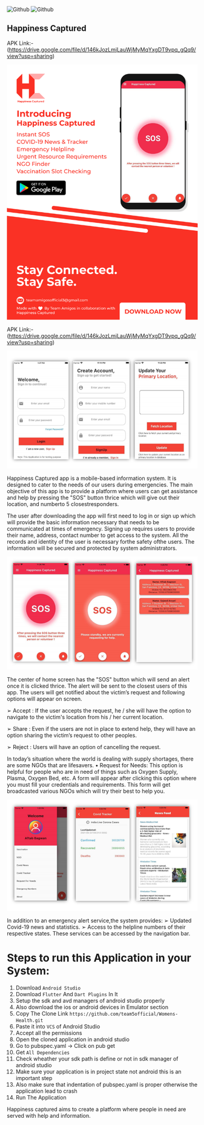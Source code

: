 ![Github](https://img.shields.io/badge/Language-Dart-blue?logo=Dart)
![Github](https://img.shields.io/badge/Language-Ruby-red?logo=Ruby)

## Happiness Captured
APK Link:- (https://drive.google.com/file/d/146kJozLmjLauWjMyMqYxgDT9vpq_gQq9/view?usp=sharing)

![alt text](https://github.com/AftabBagwan/Happiness-Captured/blob/master/readme-images/hc_poster.PNG?raw=true)

APK Link:- (https://drive.google.com/file/d/146kJozLmjLauWjMyMqYxgDT9vpq_gQq9/view?usp=sharing)

![](https://github.com/AftabBagwan/Happiness-Captured/blob/master/readme-images/ss1.png?raw=true)

Happiness Captured app is a mobile-based information system. It is designed to cater
to the needs of our users during emergencies. The main objective of this app is to
provide a platform where users can get assistance and help by pressing the "SOS" 
button thrice which will give out their location, and numberto 5 closestresponders.


The user after downloading the app will first need to log in or sign up which will 
provide the basic information necessary that needs to be communicated at times 
of emergency. Signing up requires users to provide their name, address, contact
number to get access to the system. All the records and identity of the user is
necessary forthe safety ofthe users. The information will be secured and protected 
by system administrators.

![](https://github.com/AftabBagwan/Happiness-Captured/blob/master/readme-images/ss2.png?raw=true)

The center of home screen has the "SOS" button which will send an alert once it 
is clicked thrice. The alert will be sent to the closest users of this app. The users 
will get notified about the victim’s request and following options will appear on 
screen.

➢ Accept : If the user accepts the request, he / she will have the option to 
navigate to the victim's location from his / her current location.

➢ Share : Even if the users are not in place to extend help, they will have an 
option sharing the victim’s request to other peoples.

➢ Reject : Users will have an option of cancelling the request.

In today’s situation where the world is dealing with supply shortages, there are some
NGOs that are lifesavers.
• Request for Needs: This option is helpful for people who are in need of things such 
as Oxygen Supply, Plasma, Oxygen Bed, etc. A form will appear after clicking this 
option where you must fill your credentials and requirements. This form will get
broadcasted various NGOs which will try their best to help you.

![](https://github.com/AftabBagwan/Happiness-Captured/blob/master/readme-images/ss3.png?raw=true)

In addition to an emergency alert service,the system provides: 
➢ Updated Covid-19 news and statistics.
➢ Access to the helpline numbers of their respective states.
These services can be accessed by the navigation bar.


# Steps to run this Application in your System:
1)  Download `Android Studio`
2)  Download `Flutter` And `Dart Plugins` In It
3)  Setup the sdk and avd managers of android studio properly
4)  Also download the ios or android devices in Emulator section
5)  Copy The Clone Link `https://github.com/team5official/Womens-Health.git`
6)  Paste it into `VCS` of Android Studio
7)  Accept all the permissions
8)  Open the cloned application in android studio
9)  Go to pubspec.yaml -> Click on pub get
10) Get `All Dependencies`
11) Check wheather your sdk path is define or not in sdk manager of android studio
12) Make sure your application is in project state not android this is an important step
13) Also make sure that indentation of pubspec.yaml is proper otherwise the application lead to crash
14) Run The Application

Happiness captured aims to create a platform where people in need are served 
with help and information.
